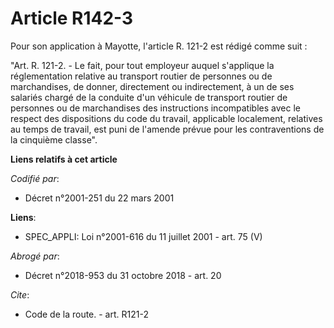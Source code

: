 # Article R142-3

Pour son application à Mayotte, l'article R. 121-2 est rédigé comme suit :

"Art. R. 121-2. - Le fait, pour tout employeur auquel s'applique la réglementation relative au transport routier de personnes
ou de marchandises, de donner, directement ou indirectement, à un de ses salariés chargé de la conduite d'un véhicule de
transport routier de personnes ou de marchandises des instructions incompatibles avec le respect des dispositions du code du
travail, applicable localement, relatives au temps de travail, est puni de l'amende prévue pour les contraventions de la
cinquième classe".

**Liens relatifs à cet article**

_Codifié par_:

  - Décret n°2001-251 du 22 mars 2001

**Liens**:

  - SPEC_APPLI: Loi n°2001-616 du 11 juillet 2001 - art. 75 (V)

_Abrogé par_:

  - Décret n°2018-953 du 31 octobre 2018 - art. 20

_Cite_:

  - Code de la route. - art. R121-2
